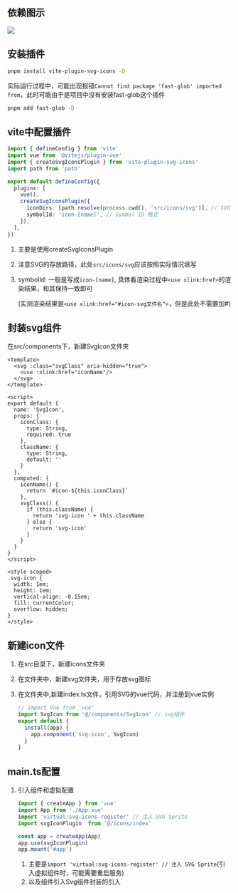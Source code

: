 ## 依赖图示

![](./img/svgProcess.png.png)

## 安装插件

```sh
pnpm install vite-plugin-svg-icons -D
```

实际运行过程中，可能出现报错`Cannot find package 'fast-glob' imported from`，此时可能由于是项目中没有安装fast-glob这个插件

```sh
pnpm add fast-glob -D
```

## vite中配置插件

```ts
import { defineConfig } from 'vite'
import vue from '@vitejs/plugin-vue'
import { createSvgIconsPlugin } from 'vite-plugin-svg-icons'
import path from 'path'

export default defineConfig({
  plugins: [
    vue(),
    createSvgIconsPlugin({
      iconDirs: [path.resolve(process.cwd(), 'src/icons/svg')], // SVG 文件目录
      symbolId: 'icon-[name]', // Symbol ID 格式
    }),
  ],
})
```

1. 主要是使用createSvgIconsPlugin

2. 注意SVG的存放路径，此处`src/icons/svg`应该按照实际情况填写

3. symbolId: 一般是写成`icon-[name]`, 具体看渲染过程中`<use xlink:href>`的渲染结果，和其保持一致即可

   (实测渲染结果是`<use xlink:href="#icon-svg文件名">`，但是此处不需要加#)

## 封装svg组件

在src/components下，新建SvgIcon文件夹

```vue
<template>
  <svg :class="svgClass" aria-hidden="true">
    <use :xlink:href="iconName"/>
  </svg>
</template>

<script>
export default {
  name: 'SvgIcon',
  props: {
    iconClass: {
      type: String,
      required: true
    },
    className: {
      type: String,
      default: ''
    }
  },
  computed: {
    iconName() {
      return `#icon-${this.iconClass}`
    },
    svgClass() {
      if (this.className) {
        return 'svg-icon ' + this.className
      } else {
        return 'svg-icon'
      }
    }
  }
}
</script>

<style scoped>
.svg-icon {
  width: 1em;
  height: 1em;
  vertical-align: -0.15em;
  fill: currentColor;
  overflow: hidden;
}
</style>
```

## 新建icon文件

1. 在src目录下，新建icons文件夹

2. 在文件夹中，新建svg文件夹，用于存放svg图标

3. 在文件夹中,新建index.ts文件，引用SVG的vue代码，并注册到vue实例

   ```ts
   // import Vue from 'vue'
   import SvgIcon from '@/components/SvgIcon' // svg组件
   export default {
     install(app) {
       app.component('svg-icon', SvgIcon)
     }
   }
   ```

## main.ts配置

1. 引入组件和虚拟配置

   ```ts
   import { createApp } from 'vue'
   import App from './App.vue'
   import 'virtual:svg-icons-register' // 注入 SVG Sprite
   import svgIconPlugin  from '@/icons/index'
   
   const app = createApp(App)
   app.use(svgIconPlugin)
   app.mount('#app')
   ```

   1. 主要是`import 'virtual:svg-icons-register' // 注入 SVG Sprite`(引入虚拟组件时，可能需要重启服务)
   2. 以及组件引入Svg组件封装的引入